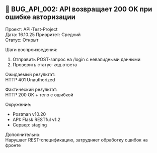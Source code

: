 ## 🐞 BUG_API_002: API возвращает 200 OK при ошибке авторизации

Проект: API-Test-Project  
Дата: 16.10.25
Приоритет: Средний  
Статус: Открыт

Шаги воспроизведения:
1. Отправить POST-запрос на /login с невалидными данными  
2. Проверить статус-код ответа

Ожидаемый результат:  
HTTP 401 Unauthorized

Фактический результат:  
HTTP 200 OK + тело с ошибкой

Окружение:  
- Postman v10.20  
- API: Flask RESTful v1.2  
- Сервер: staging

Дополнительно:  
Нарушает REST-спецификацию, затрудняет обработку ошибок на фронте